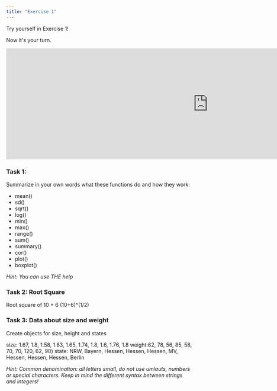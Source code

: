 ```yaml
---
title: "Exercise 1"
---
```

Try yourself in Exercise 1!

<!--more-->
Now it's your turn.


<iframe src="https://h5p.org/h5p/embed/956362" width="1090" height="300" frameborder="0" allowfullscreen="allowfullscreen"></iframe><script src="https://h5p.org/sites/all/modules/h5p/library/js/h5p-resizer.js" charset="UTF-8"></script>


### Task 1:
Summarize in your own words what these functions do and how they work:
* mean()
* sd()
* sqrt()
* log()
* min()
* max()
* range()
* sum()
* summary()
* cor()
* plot()
* boxplot()

*Hint: You can use THE help*

### Task 2: Root Square
Root square of 10 + 6
(10+6)^(1/2)

### Task 3: Data about size and weight
Create objects for size, height and states

size: 1.67, 1.8, 1.58, 1.83, 1.65, 1.74, 1.8, 1.6, 1.76, 1.8
weight:62, 78, 56, 85, 58, 70, 70, 120, 62, 90)
state: NRW, Bayern, Hessen, Hessen, Hessen, MV, Hessen, Hessen, Hessen, Berlin

*Hint:
Common denomination: all letters small, do not use umlauts, numbers or special characters. Keep in mind the different syntax between strings and integers!*
